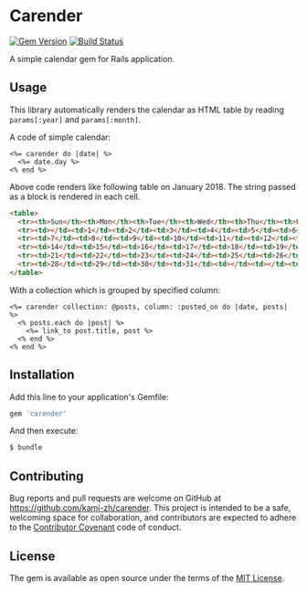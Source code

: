 # Carender

[![Gem Version](https://badge.fury.io/rb/carender.svg)](https://badge.fury.io/rb/carender)
[![Build Status](https://travis-ci.org/kami-zh/carender.svg?branch=master)](https://travis-ci.org/kami-zh/carender)

A simple calendar gem for Rails application.

## Usage

This library automatically renders the calendar as HTML table by reading `params[:year]` and `params[:month]`.

A code of simple calendar:

```erb
<%= carender do |date| %>
  <%= date.day %>
<% end %>
```

Above code renders like following table on January 2018.
The string passed as a block is rendered in each cell.

```html
<table>
  <tr><th>Sun</th><th>Mon</th><th>Tue</th><th>Wed</th><th>Thu</th><th>Fri</th><th>Sat</th></tr>
  <tr><td></td><td>1</td><td>2</td><td>3</td><td>4</td><td>5</td><td>6</td></tr>
  <tr><td>7</td><td>8</td><td>9</td><td>10</td><td>11</td><td>12</td><td>13</td></tr>
  <tr><td>14</td><td>15</td><td>16</td><td>17</td><td>18</td><td>19</td><td>20</td></tr>
  <tr><td>21</td><td>22</td><td>23</td><td>24</td><td>25</td><td>26</td><td>27</td></tr>
  <tr><td>28</td><td>29</td><td>30</td><td>31</td><td></td><td></td><td></td></tr>
</table>
```

With a collection which is grouped by specified column:

```erb
<%= carender collection: @posts, column: :posted_on do |date, posts| %>
  <% posts.each do |post| %>
    <%= link_to post.title, post %>
  <% end %>
<% end %>
```

## Installation

Add this line to your application's Gemfile:

```ruby
gem 'carender'
```

And then execute:

```bash
$ bundle
```

## Contributing

Bug reports and pull requests are welcome on GitHub at https://github.com/kami-zh/carender. This project is intended to be a safe, welcoming space for collaboration, and contributors are expected to adhere to the [Contributor Covenant](http://contributor-covenant.org) code of conduct.

## License

The gem is available as open source under the terms of the [MIT License](https://opensource.org/licenses/MIT).
